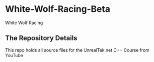 # White-Wolf-Racing-Beta
White Wolf Racing

## The Repository Details
This repo holds all source files for the UnrealTek.net C++ Course from YouTube
